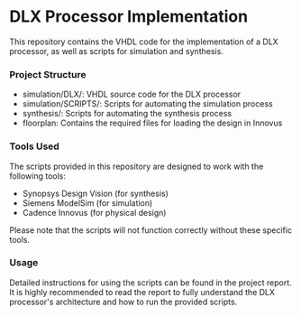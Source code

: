 # DLX Processor Implementation

This repository contains the VHDL code for the implementation of a DLX processor, as well as scripts for simulation and synthesis.

### Project Structure
* simulation/DLX/: VHDL source code for the DLX processor
* simulation/SCRIPTS/: Scripts for automating the simulation process
* synthesis/: Scripts for automating the synthesis process
* floorplan: Contains the required files for loading the design in Innovus

### Tools Used
The scripts provided in this repository are designed to work with the following tools:

* Synopsys Design Vision (for synthesis)
* Siemens ModelSim (for simulation)
* Cadence Innovus (for physical design)
  
Please note that the scripts will not function correctly without these specific tools.

### Usage
Detailed instructions for using the scripts can be found in the project report. It is highly recommended to read the report to fully understand the DLX processor's architecture and how to run the provided scripts.